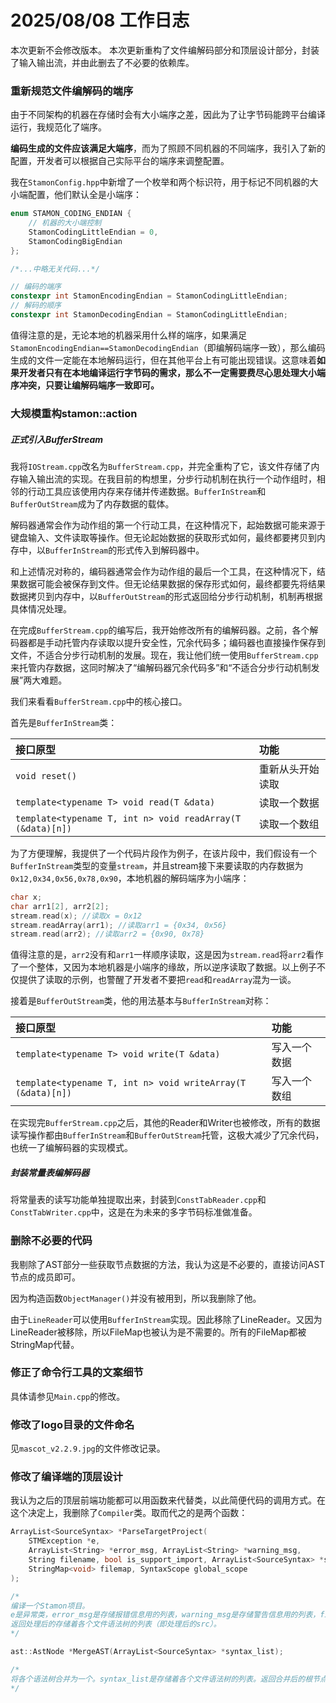 # 2025/08/08 工作日志

本次更新不会修改版本。
本次更新重构了文件编解码部分和顶层设计部分，封装了输入输出流，并由此删去了不必要的依赖库。

### 重新规范文件编解码的端序

由于不同架构的机器在存储时会有大小端序之差，因此为了让字节码能跨平台编译运行，我规范化了端序。

**编码生成的文件应该满足大端序**，而为了照顾不同机器的不同端序，我引入了新的配置，开发者可以根据自己实际平台的端序来调整配置。

我在``StamonConfig.hpp``中新增了一个枚举和两个标识符，用于标记不同机器的大小端配置，他们默认全是小端序：

```C++
enum STAMON_CODING_ENDIAN {
	// 机器的大小端控制
	StamonCodingLittleEndian = 0,
	StamonCodingBigEndian
};

/*...中略无关代码...*/

// 编码的端序
constexpr int StamonEncodingEndian = StamonCodingLittleEndian;
// 解码的顺序
constexpr int StamonDecodingEndian = StamonCodingLittleEndian;
```

值得注意的是，无论本地的机器采用什么样的端序，如果满足``StamonEncodingEndian==StamonDecodingEndian``（即编解码端序一致），那么编码生成的文件一定能在本地解码运行，但在其他平台上有可能出现错误。这意味着**如果开发者只有在本地编译运行字节码的需求，那么不一定需要费尽心思处理大小端序冲突，只要让编解码端序一致即可。**

### 大规模重构stamon::action

##### 正式引入BufferStream

我将``IOStream.cpp``改名为``BufferStream.cpp``，并完全重构了它，该文件存储了内存输入输出流的实现。在我目前的构想里，分步行动机制在执行一个动作组时，相邻的行动工具应该使用内存来存储并传递数据。``BufferInStream``和``BufferOutStream``成为了内存数据的载体。

解码器通常会作为动作组的第一个行动工具，在这种情况下，起始数据可能来源于键盘输入、文件读取等操作。但无论起始数据的获取形式如何，最终都要拷贝到内存中，以``BufferInStream``的形式传入到解码器中。

和上述情况对称的，编码器通常会作为动作组的最后一个工具，在这种情况下，结果数据可能会被保存到文件。但无论结果数据的保存形式如何，最终都要先将结果数据拷贝到内存中，以``BufferOutStream``的形式返回给分步行动机制，机制再根据具体情况处理。

在完成``BufferStream.cpp``的编写后，我开始修改所有的编解码器。之前，各个解码器都是手动托管内存读取以提升安全性，冗余代码多；编码器也直接操作保存到文件，不适合分步行动机制的发展。现在，我让他们统一使用``BufferStream.cpp``来托管内存数据，这同时解决了“编解码器冗余代码多”和“不适合分步行动机制发展”两大难题。

我们来看看``BufferStream.cpp``中的核心接口。

首先是``BufferInStream``类：

|接口原型|功能|
|:-|:-|
|``void reset()``|重新从头开始读取|
|``template<typename T> void read(T &data)``|读取一个数据|
|``template<typename T, int n> void readArray(T (&data)[n])``|读取一个数组|

为了方便理解，我提供了一个代码片段作为例子，在该片段中，我们假设有一个``BufferInStream``类型的变量``stream``，并且stream接下来要读取的内存数据为``0x12,0x34,0x56,0x78,0x90``，本地机器的解码端序为小端序：

```C++
char x;
char arr1[2], arr2[2];
stream.read(x); //读取x = 0x12
stream.readArray(arr1); //读取arr1 = {0x34, 0x56}
stream.read(arr2); //读取arr2 = {0x90, 0x78}
```

值得注意的是，``arr2``没有和``arr1``一样顺序读取，这是因为``stream.read``将``arr2``看作了一个整体，又因为本地机器是小端序的缘故，所以逆序读取了数据。以上例子不仅提供了读取的示例，也警醒了开发者不要把``read``和``readArray``混为一谈。

接着是``BufferOutStream``类，他的用法基本与``BufferInStream``对称：

|接口原型|功能|
|:-|:-|
|``template<typename T> void write(T &data)``|写入一个数据|
|``template<typename T, int n> void writeArray(T (&data)[n])``|写入一个数组|


在实现完``BufferStream.cpp``之后，其他的Reader和Writer也被修改，所有的数据读写操作都由``BufferInStream``和``BufferOutStream``托管，这极大减少了冗余代码，也统一了编解码器的实现模式。

##### 封装常量表编解码器

将常量表的读写功能单独提取出来，封装到``ConstTabReader.cpp``和``ConstTabWriter.cpp``中，这是在为未来的多字节码标准做准备。

### 删除不必要的代码

我剔除了AST部分一些获取节点数据的方法，我认为这是不必要的，直接访问AST节点的成员即可。

因为构造函数``ObjectManager()``并没有被用到，所以我删除了他。

由于``LineReader``可以使用``BufferInStream``实现。因此移除了LineReader。又因为LineReader被移除，所以FileMap也被认为是不需要的。所有的FileMap都被StringMap代替。

### 修正了命令行工具的文案细节

具体请参见``Main.cpp``的修改。

### 修改了logo目录的文件命名

见``mascot_v2.2.9.jpg``的文件修改记录。

### 修改了编译端的顶层设计

我认为之后的顶层前端功能都可以用函数来代替类，以此简便代码的调用方式。在这个决定上，我删除了``Compiler``类。取而代之的是两个函数：

```C++
ArrayList<SourceSyntax> *ParseTargetProject(
	STMException *e,
	ArrayList<String> *error_msg, ArrayList<String> *warning_msg,
	String filename, bool is_support_import, ArrayList<SourceSyntax> *src,
	StringMap<void> filemap, SyntaxScope global_scope
);

/*
编译一个Stamon项目。
e是异常类，error_msg是存储报错信息用的列表，warning_msg是存储警告信息用的列表，filename是源码文件名，is_support_import_表示是否支持引用其他源码，src是存储各个文件语法树用的列表，filemap是用来标记文件是否被引用过的映射表，global_scope是全局作用域。
返回处理后的存储着各个文件语法树的列表（即处理后的src）。
*/

ast::AstNode *MergeAST(ArrayList<SourceSyntax> *syntax_list);

/*
将各个语法树合并为一个。syntax_list是存储着各个文件语法树的列表。返回合并后的根节点。
*/

```